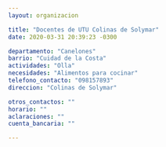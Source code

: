 ```yaml
---
layout: organizacion

title: "Docentes de UTU Colinas de Solymar"
date: 2020-03-31 20:39:23 -0300

departamento: "Canelones"
barrio: "Cuidad de la Costa"
actividades: "Olla"
necesidades: "Alimentos para cocinar"
telefono_contacto: "098157893"
direccion: "Colinas de Solymar"

otros_contactos: ""
horario: ""
aclaraciones: ""
cuenta_bancaria: ""

---
```

